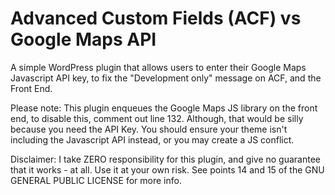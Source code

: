 # Advanced Custom Fields (ACF) vs Google Maps API

A simple WordPress plugin that allows users to enter their Google Maps Javascript API key, to fix the "Development only" message on ACF, and the Front End.

Please note: This plugin enqueues the Google Maps JS library on the front end, to disable this, comment out line 132. Although, that would be silly because you need the API Key. You should ensure your theme isn't including the Javascript API instead, or you may create a JS conflict.

Disclaimer: I take ZERO responsibility for this plugin, and give no guarantee that it works - at all. Use it at your own risk. See points 14 and 15 of the GNU GENERAL PUBLIC LICENSE for more info.